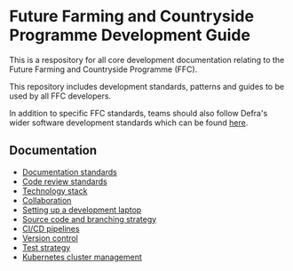 # Future Farming and Countryside Programme Development Guide
This is a respository for all core development documentation relating to the Future Farming and Countryside Programme (FFC).

This repository includes development standards, patterns and guides to be used by all FFC developers.

In addition to specific FFC standards, teams should also follow Defra's wider software development standards which can be found [here](https://github.com/DEFRA/software-development-standards/).

## Documentation
- [Documentation standards](docs/documentation-standards.md)
- [Code review standards](docs/code-review.md)
- [Technology stack](docs/technology-stack.md)
- [Collaboration](docs/collaboration.md)
- [Setting up a development laptop](docs/developer-laptop-setup/index.md)
- [Source code and branching strategy](docs/source-code.md)
- [CI/CD pipelines](docs/cicd/index.md)
- [Version control](docs/version-control.md)
- [Test strategy](docs/test-strategy.md)
- [Kubernetes cluster management](docs/kubernetes-cluster-management/index.md)
